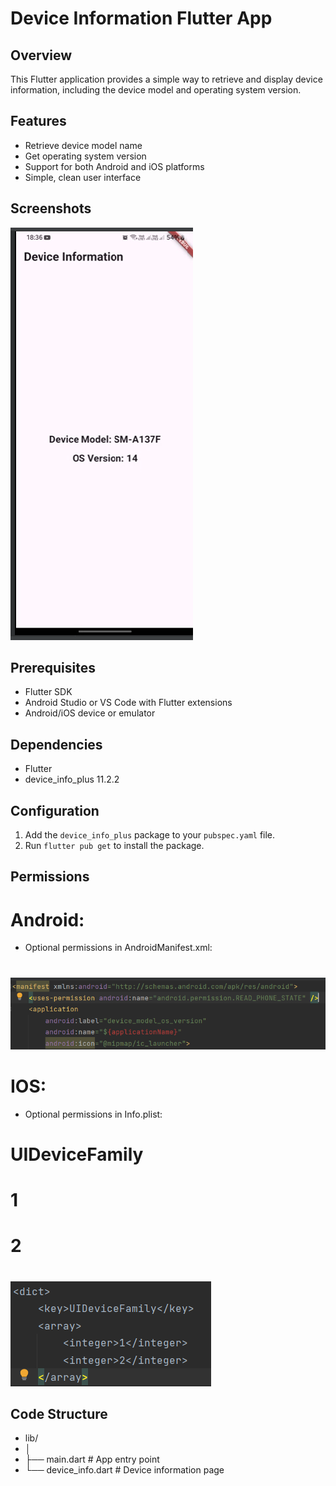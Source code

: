 # Device Information Flutter App

## Overview
This Flutter application provides a simple way to retrieve and display device information, including the device model and operating system version.

## Features
- Retrieve device model name
- Get operating system version
- Support for both Android and iOS platforms
- Simple, clean user interface

## Screenshots
![img.png](app_screen.png)

## Prerequisites
- Flutter SDK
- Android Studio or VS Code with Flutter extensions
- Android/iOS device or emulator

## Dependencies
- Flutter
- device_info_plus 11.2.2

## Configuration
1. Add the `device_info_plus` package to your `pubspec.yaml` file.
2. Run `flutter pub get` to install the package.

## Permissions
# Android:
- Optional permissions in AndroidManifest.xml:

# <uses-permission android:name="android.permission.READ_PHONE_STATE"/>
![img.png](img.png)

# IOS:
- Optional permissions in Info.plist:
# <key>UIDeviceFamily</key>
# <array>
#  <integer>1</integer>
#  <integer>2</integer>
#  </array>
![img_1.png](img_1.png)
## Code Structure
- lib/
- │
- ├── main.dart          # App entry point
- └── device_info.dart  # Device information page
